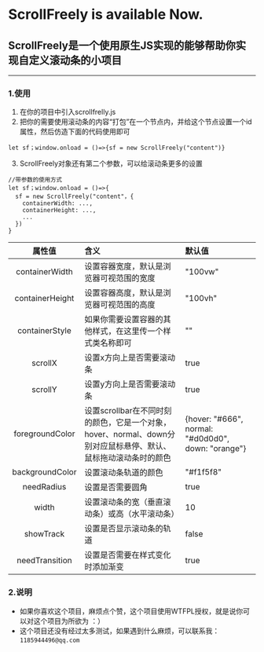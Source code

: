 # ScrollFreely is available Now.
## ScrollFreely是一个使用原生JS实现的能够帮助你实现自定义滚动条的小项目
---
### 1.使用

1. 在你的项目中引入scrollfrelly.js
2. 把你的需要使用滚动条的内容“打包”在一个节点内，并给这个节点设置一个id属性，然后仿造下面的代码使用即可

```
let sf；window.onload = ()=>{sf = new ScrollFreely("content")}
```

3. ScrollFreely对象还有第二个参数，可以给滚动条更多的设置

```
//带参数的使用方式
let sf；window.onload = ()=>{
  sf = new ScrollFreely("content"，{
    containerWidth: ...,
    containerHeight: ...,
    ...
  })
}
```

|属性值|含义|默认值|
|:-:|:-|:-|
|containerWidth|设置容器宽度，默认是浏览器可视范围的宽度|"100vw"|
|containerHeight|设置容器高度，默认是浏览器可视范围的高度|"100vh"|
|containerStyle|如果你需要设置容器的其他样式，在这里传一个样式类名称即可|""|
|scrollX|设置x方向上是否需要滚动条|true|
|scrollY|设置y方向上是否需要滚动条|true|
|foregroundColor|设置scrollbar在不同时刻的颜色，它是一个对象，hover、normal、down分别对应鼠标悬停、默认、鼠标拖动滚动条时的颜色|{hover: "#666", normal: "#d0d0d0", down: "orange"}|
|backgroundColor|设置滚动条轨道的颜色|"#f1f5f8"|
|needRadius|设置是否需要圆角|true|
|width|设置滚动条的宽（垂直滚动条）或高（水平滚动条）|10|
|showTrack|设置是否显示滚动条的轨道|false|
|needTransition|设置是否需要在样式变化时添加渐变|true|

### 2.说明

- 如果你喜欢这个项目，麻烦点个赞，这个项目使用WTFPL授权，就是说你可以对这个项目为所欲为 ：）
- 这个项目还没有经过太多测试，如果遇到什么麻烦，可以联系我：`1185944496@qq.com`
